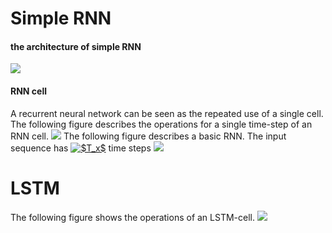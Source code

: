 # Simple RNN
#### the architecture of simple RNN
![](https://github.com/wsttxni/PicsofMD/blob/master/rnn_architecture.png)
#### RNN cell
A recurrent neural network can be seen as the repeated use of a single cell.
The following figure describes the operations for a single time-step of an RNN cell.
![](https://github.com/wsttxni/PicsofMD/blob/master/rnn_step_forward.png)
The following figure describes a basic RNN. The input sequence has <a href="https://www.codecogs.com/eqnedit.php?latex=$T_x$" target="_blank"><img src="https://latex.codecogs.com/gif.latex?$T_x$" title="$T_x$" /></a> time steps
![](https://github.com/wsttxni/PicsofMD/blob/master/rnn_forward_sequence.png)

# LSTM
The following figure shows the operations of an LSTM-cell.
![](https://github.com/wsttxni/PicsofMD/blob/master/LSTM_architecture.png)
